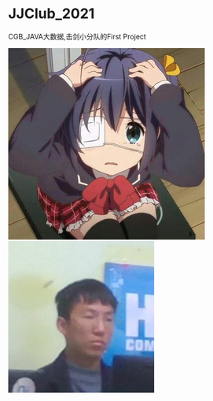 # JJClub_2021
CGB_JAVA大数据,击剑小分队的First Project

![Image text](https://github.com/907300985/JJClub_2021/blob/main/src/images/liuhua.jpg)
![Image text](https://github.com/907300985/JJClub_2021/blob/main/src/images/shuailong.png)
